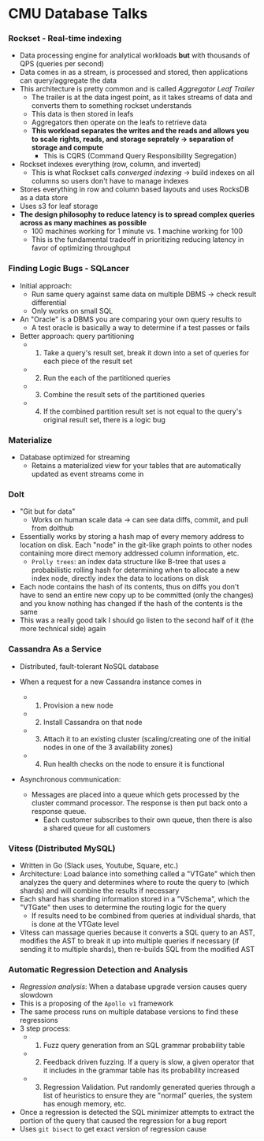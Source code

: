 # CMU Database Talks

### Rockset - Real-time indexing

- Data processing engine for analytical workloads **but** with thousands of QPS (queries per second)
- Data comes in as a stream, is processed and stored, then applications can query/aggregate the data
- This architecture is pretty common and is called *Aggregator Leaf Trailer*
  - The trailer is at the data ingest point, as it takes streams of data and converts them to something rockset understands
  - This data is then stored in leafs
  - Aggregators then operate on the leafs to retrieve data
  - **This workload separates the writes and the reads and allows you to scale rights, reads, and storage seprately -> separation of storage and compute**
    - This is CQRS (Command Query Responsibility Segregation)
- Rockset indexes everything (row, column, and inverted)
  - This is what Rockset calls *converged indexing* -> build indexes on all columns so users don't have to manage indexes
- Stores everything in row and column based layouts and uses RocksDB as a data store
- Uses s3 for leaf storage
- **The design philosophy to reduce latency is to spread complex queries across as many machines as possible**
  - 100 machines working for 1 minute vs. 1 machine working for 100
  - This is the fundamental tradeoff in prioritizing reducing latency in favor of optimizing throughput
### Finding Logic Bugs - SQLancer

- Initial approach:
  - Run same query against same data on multiple DBMS -> check result differential
  - Only works on small SQL
- An "Oracle" is a DBMS you are comparing your own query results to
  - A test oracle is basically a way to determine if a test passes or fails
- Better approach: query partitioning
  - 1. Take a query's result set, break it down into a set of queries for each piece of the result set
  - 2. Run the each of the partitioned queries
  - 3. Combine the result sets of the partitioned queries
  - 4. If the combined partition result set is not equal to the query's original result set, there is a logic bug


### Materialize

- Database optimized for streaming
  - Retains a materialized view for your tables that are automatically updated as event streams come in


### Dolt

- "Git but for data"
  - Works on human scale data -> can see data diffs, commit, and pull from dolthub
- Essentially works by storing a hash map of every memory address to location on disk. Each "node" in the git-like graph points to other nodes containing more direct memory addressed column information, etc.
  - `Prolly trees`: an index data structure like B-tree that uses a probabilistic rolling hash for determining when to allocate a new index node, directly index the data to locations on disk
- Each node contains the hash of its contents, thus on diffs you don't have to send an entire new copy up to be committed (only the changes) and you know nothing has changed if the hash of the contents is the same
- This was a really good talk I should go listen to the second half of it (the more technical side) again

### Cassandra As a Service

- Distributed, fault-tolerant NoSQL database
- When a request for a new Cassandra instance comes in
  - 1. Provision a new node
  - 2. Install Cassandra on that node
  - 3. Attach it to an existing cluster (scaling/creating one of the initial nodes in one of the 3 availability zones)
  - 4. Run health checks on the node to ensure it is functional

- Asynchronous communication:
  - Messages are placed into a queue which gets processed by the cluster command processor. The response is then put back onto a response queue.
    - Each customer subscribes to their own queue, then there is also a shared queue for all customers


### Vitess (Distributed MySQL)

- Written in Go (Slack uses, Youtube, Square, etc.)
- Architecture: Load balance into something called a "VTGate" which then analyzes the query and determines where to route the query to (which shards) and will combine the results if necessary
- Each shard has sharding information stored in a "VSchema", which the "VTGate" then uses to determine the routing logic for the query
  - If results need to be combined from queries at individual shards, that is done at the VTGate level
- Vitess can massage queries because it converts a SQL query to an AST, modifies the AST to break it up into multiple queries if necessary (if sending it to multiple shards), then re-builds SQL from the modified AST

### Automatic Regression Detection and Analysis

- *Regression analysis*: When a database upgrade version causes query slowdown
- This is a proposing of the `Apollo v1` framework
- The same process runs on multiple database versions to find these regressions
- 3 step process:
  - 1. Fuzz query generation from an SQL grammar probability table
  - 2. Feedback driven fuzzing. If a query is slow, a given operator that it includes in the grammar table has its probability increased
  - 3. Regression Validation. Put randomly generated queries through a list of heuristics to ensure they are "normal" queries, the system has enough memory, etc.
- Once a regression is detected the SQL minimizer attempts to extract the portion of the query that caused the regression for a bug report
- Uses `git bisect` to get exact version of regression cause